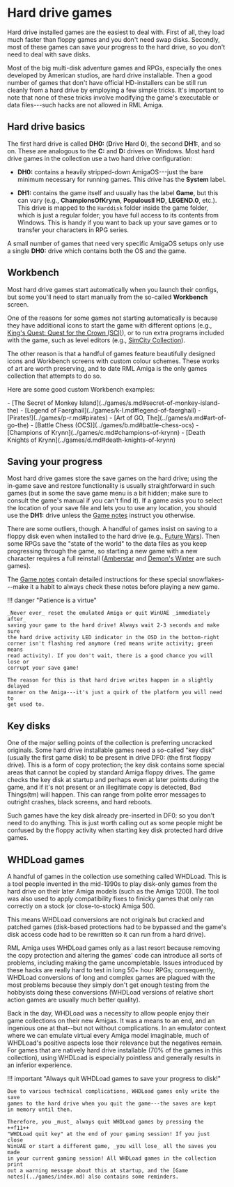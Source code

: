 # Hard drive games

Hard drive installed games are the easiest to deal with. First of all, they
load much faster than floppy games and you don't need swap disks. Secondly,
most of these games can save your progress to the hard drive, so you don't
need to deal with save disks.

Most of the big multi-disk adventure games and RPGs, especially the ones
developed by American studios, are hard drive installable. Then a good number
of games that don't have official HD-installers can be still run cleanly from
a hard drive by employing a few simple tricks. It's important to note that
none of these tricks involve modifying the game's executable or data
files---such hacks are not allowed in RML Amiga.

## Hard drive basics

The first hard drive is called **DH0:** (**D**rive **H**ard **0**), the second
**DH1:**, and so on. These are analogous to the **C:** and **D:** drives on
Windows. Most hard drive games in the collection use a two hard
drive configuration:

- **DH0:** contains a heavily stripped-down AmigaOS---just the bare minimum
  necessary for running games. This drive has the **System** label.

- **DH1:** contains the game itself and usually has the label **Game**, but
  this can vary (e.g., **ChampionsOfKrynn**, **PopulousII HD**, **LEGEND.0**,
  etc.). This drive is mapped to the `Harddisk` folder inside the game folder,
  which is just a regular folder; you have full access to its contents from
  Windows. This is handy if you want to back up your save games or to transfer
  your characters in RPG series.

A small number of games that need very specific AmigaOS setups only use a
single **DH0:** drive which contains both the OS and the game.


## Workbench

Most hard drive games start automatically when you launch their configs, but
some you'll need to start manually from the so-called **Workbench** screen.

One of the reasons for some games not starting automatically is because they
have additional icons to start the game with different options (e.g., [King's
Quest: Quest for the Crown
(SCI)](../games/k-l.md#kings-quest-quest-for-the-crown-sci)), or to run
extra programs included with the game, such as level editors (e.g., [SimCity
Collection](../games/s.md#simcity-collection)).

The other reason is that a handful of games feature beautifully designed icons
and Workbench screens with custom colour schemes. These works of art are worth
preserving, and to date RML Amiga is the only games collection that attempts
to do so.

Here are some good custom Workbench examples:

<div class="compact" markdown>
  - [The Secret of Monkey Island](../games/s.md#secret-of-monkey-island-the)
  - [Legend of Faerghail](../games/k-l.md#legend-of-faerghail)
  - [Pirates!](../games/p-r.md#pirates)
  - [Art of GO, The](../games/a.md#art-of-go-the)
  - [Battle Chess (OCS)](../games/b.md#battle-chess-ocs)
  - [Champions of Krynn](../games/c.md#champions-of-krynn)
  - [Death Knights of Krynn](../games/d.md#death-knights-of-krynn)
</div>


## Saving your progress

Most hard drive games store the save games on the hard drive; using the
in-game save and restore functionality is usually straightforward in such
games (but in some the save game menu is a bit hidden; make sure to consult
the game's manual if you can't find it). If a game asks you to select the
location of your save file and lets you to use any location, you should use
the **DH1:** drive unless the [Game notes](../games/index.md) instruct you
otherwise.

There are some outliers, though. A handful of games insist on saving to a
floppy disk even when installed to the hard drive (e.g.,
[Future Wars](../games/e-f.md#future-wars-adventures-in-time)).
Then some RPGs save the "state of the world" to the data files as you keep
progressing through the game, so starting a new game with a new character
requires a full reinstall ([Amberstar](../games/a.md#amberstar) and
[Demon's Winter](../games/d.md#demons-winter) are such games).

The [Game notes](../games/index.md) contain detailed instructions for these
special snowflakes---make it a habit to always check these notes before
playing a new game.

!!! danger "Patience is a virtue"

    _Never ever_ reset the emulated Amiga or quit WinUAE _immediately after_
    saving your game to the hard drive! Always wait 2-3 seconds and make sure
    the hard drive activity LED indicator in the OSD in the bottom-right
    corner isn't flashing red anymore (red means write activity; green means
    read activity). If you don't wait, there is a good chance you will lose or
    corrupt your save game!

    The reason for this is that hard drive writes happen in a slightly delayed
    manner on the Amiga---it's just a quirk of the platform you will need to
    get used to.


## Key disks

One of the major selling points of the collection is preferring uncracked
originals. Some hard drive installable games need a so-called "key disk"
(usually the first game disk) to be present in drive DF0: (the first floppy
drive). This is a form of copy protection; the key disk contains some special
areas that cannot be copied by standard Amiga floppy drives. The game checks
the key disk at startup and perhaps even at later points during the game, and
if it's not present or an illegitimate copy is detected, Bad Things(tm) will
happen. This can range from polite error messages to outright crashes, black
screens, and hard reboots.

Such games have the key disk already pre-inserted in DF0: so you don't need to
do anything. This is just worth calling out as some people might be confused
by the floppy activity when starting key disk protected hard drive games.


## WHDLoad games

A handful of games in the collection use something called WHDLoad. This is a
tool people invented in the mid-1990s to play disk-only games from the hard
drive on their later Amiga models (such as the Amiga 1200). The tool was also
used to apply compatibility fixes to finicky games that only ran correctly on
a stock (or close-to-stock) Amiga 500.

This means WHDLoad conversions are not originals but cracked and patched games
(disk-based protections had to be bypassed and the game's disk access code had
to be rewritten so it can run from a hard drive).

RML Amiga uses WHDLoad games only as a last resort because removing the copy
protection and altering the games' code can introduce all sorts of problems,
including making the game uncompletable. Issues introduced by these hacks are
really hard to test in long 50+ hour RPGs; consequently, WHDLoad conversions
of long and complex games are plagued with the most problems because they
simply don't get enough testing from the hobbyists doing these conversions
(WHDLoad versions of relative short action games are usually much better
quality).

Back in the day, WHDLoad was a necessity to allow people enjoy their game
collections on their new Amigas. It was a means to an end, and an ingenious
one at that--but not without complications. In an emulator context where we
can emulate virtual every Amiga model imaginable, much of WHDLoad's positive
aspects lose their relevance but the negatives remain. For games that are
natively hard drive installable (70% of the games in this collection), using
WHDLoad is especially pointless and generally results in an inferior
experience.

!!! important "Always quit WHDLoad games to save your progress to disk!"

    Due to various technical complications, WHDLoad games only write the save
    games to the hard drive when you quit the game---the saves are kept
    in memory until then.

    Therefore, you _must_ always quit WHDLoad games by pressing the ++f11++
    "WHDLoad quit key" at the end of your gaming session! If you just close
    WinUAE or start a different game, _you will lose_ all the saves you made
    in your current gaming session! All WHDLoad games in the collection print
    out a warning message about this at startup, and the [Game
    notes](../games/index.md) also contains some reminders.
